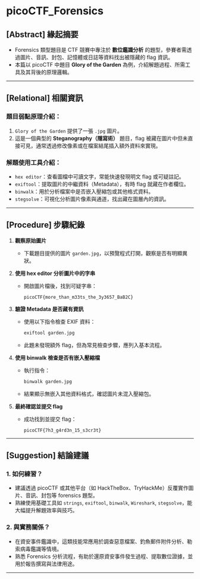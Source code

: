 # picoCTF_Forensics

## [Abstract] 緣起摘要

* Forensics 類型題目是 CTF 競賽中專注於 **數位鑑識分析** 的題型，參賽者需透過圖片、音訊、封包、記憶體或日誌等資料找出被隱藏的 flag 資訊。
* 本篇以 picoCTF 中題目 **Glory of the Garden** 為例，介紹解題過程、所需工具及其背後的原理邏輯。

---

## [Relational] 相關資訊

### 題目弱點原理介紹：

1. `Glory of the Garden` 提供了一張 `.jpg` 圖片。
2. 這是一個典型的 **Steganography（隱寫術）** 題目，flag 被藏在圖片中但未直接可見，通常透過修改像素或在檔案結尾插入額外資料來實現。

### 解題使用工具介紹：

- `hex editor`：查看圖檔中可讀文字，常能快速發現明文 flag 或可疑註記。
- `exiftool`：提取圖片的中繼資料（Metadata），有時 flag 就藏在作者欄位。
- `binwalk`：用於分析檔案中是否嵌入壓縮包或其他格式資料。
- `stegsolve`：可視化分析圖片像素與通道，找出藏在圖層內的資訊。

---

## [Procedure] 步驟紀錄

1. **觀察原始圖片**  
   - 下載題目提供的圖片 `garden.jpg`，以預覽程式打開，觀察是否有明顯異狀。

2. **使用 hex editor 分析圖片中的字串**  
   - 開啟圖片檔後，找到可疑字串：  
     ```
     picoCTF{more_than_m33ts_the_3y3657_BaB2C}
     ```

3. **驗證 Metadata 是否藏有資訊**  
   - 使用以下指令檢查 EXIF 資料：
     ```bash
     exiftool garden.jpg
     ```
   - 此題未發現額外 flag，但為常見檢查步驟，應列入基本流程。

4. **使用 binwalk 檢查是否有嵌入壓縮檔**  
   - 執行指令：
     ```bash
     binwalk garden.jpg
     ```
   - 結果顯示無嵌入其他資料格式，確認圖片未混入壓縮包。

5. **最終確認並提交 flag**  
   - 成功找到並提交 flag：
     ```
     picoCTF{7h3_g4rd3n_15_s3cr3t}
     ```

---

## [Suggestion] 結論建議

### 1. 如何練習？

* 建議透過 picoCTF 或其他平台（如 HackTheBox、TryHackMe）反覆實作圖片、音訊、封包等 forensics 題型。
* 熟練使用基礎工具如 `strings`, `exiftool`, `binwalk`, `Wireshark`, `stegsolve`，能大幅提升解題效率與技巧。

### 2. 與實務關係？

* 在資安事件鑑識中，這類技能常應用於調查惡意檔案、釣魚郵件附件分析、勒索病毒鑑識等情境。
* 熟悉 Forensics 分析流程，有助於還原資安事件發生過程、提取數位證據，並用於報告撰寫與法律用途。

---

